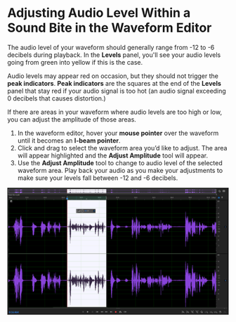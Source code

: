 # Adjusting Audio Level Within a Sound Bite in the Waveform Editor

The audio level of your waveform should generally range from -12 to -6 decibels during playback. In the **Levels** panel, you'll see your audio levels going from green into yellow if this is the case.

Audio levels may appear red on occasion, but they should not trigger the **peak indicators**. **Peak indicators** are the squares at the end of the **Levels** panel that stay red if your audio signal is too hot \(an audio signal exceeding 0 decibels that causes distortion.\)

If there are areas in your waveform where audio levels are too high or low, you can adjust the amplitude of those areas.

1. In the waveform editor, hover your **mouse pointer** over the waveform until it becomes an **I-beam pointer**. 
2. Click and drag to select the waveform area you’d like to adjust. The area will appear highlighted and the **Adjust Amplitude** tool will appear.
3. Use the **Adjust Amplitude** tool to change to audio level of the selected waveform area. Play back your audio as you make your adjustments to make sure your levels fall between -12 and -6 decibels.

![](/assets/adjust-amplitude-internal-edit.png)

